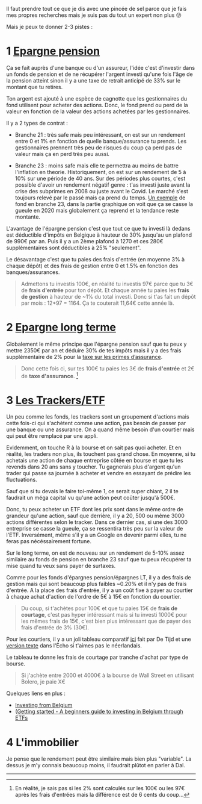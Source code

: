 Il faut prendre tout ce que je dis avec une pincée de sel parce que je fais mes propres recherches mais je suis pas du tout un expert non plus 😜

Mais je peux te donner 2-3 pistes :

# 1 [Epargne pension](https://www.wikifin.be/fr/impots-emploi-et-revenus/declaration-dimpots/reductions-fiscales/lepargne-pension) 

Ça se fait auprès d'une banque ou d'un assureur, l'idée c'est d'investir dans un fonds de pension et de ne récupérer l'argent investi qu'une fois l'âge de la pension atteint sinon il y a une taxe de retrait anticipé de 33% sur le montant que tu retires.

Ton argent est ajouté à une espèce de cagnotte que les gestionnaires du fond utilisent pour acheter des actions. Donc, le fond prend ou perd de la valeur en fonction de la valeur des actions achetées par les gestionnaires.

Il y a 2 types de contrat :

* Branche 21 : très safe mais peu intéressant, on est sur un rendement entre 0 et 1% en fonction de quelle banque/assurance tu prends. Les gestionnaires prennent très peu de risques du coup ça perd pas de valeur mais ça en perd très peu aussi.

* Branche 23 : moins safe mais elle te permettra au moins de battre l'inflation en theorie. Historiquement, on est sur un rendement de 5 à 10% sur une période de 40 ans. Sur des périodes plus courtes, c'est possible d'avoir un rendement négatif genre : t'as investi juste avant la crise des subprimes en 2008 ou juste avant le Covid. Le marché s'est toujours relevé par le passé mais ça prend du temps. [Un exemple](https://www.lecho.be/les-marches/fonds/oxylife-invest-r-valor.60007569.html) de fond en branche 23, dans la partie graphique on voit que ça se casse la gueule en 2020 mais globalement ça reprend et la tendance reste montante.

L'avantage de l'épargne pension c'est que tout ce que tu investi là dedans est déductible d'impôts en Belgique à hauteur de 30% jusqu'au un plafond de 990€ par an. Puis il y a un 2ème plafond à 1270 et ces 280€ supplémentaires sont déductibles à 25% "seulement".

Le désavantage c'est que tu paies des frais d'entrée (en moyenne 3% à chaque dépôt) et des frais de gestion entre 0 et 1.5% en fonction des banques/assurances.

> Admettons tu investis 100€, en réalité tu investis  97€ parce que tu 3€ de **frais d'entrée** pour ton dépôt. Et chaque année tu paies les **frais de gestion** à hauteur de ~1% du total investi. Donc si t'as fait un dépôt par mois : 12*97 = 1164. Ça te couterait 11,64€ cette année là.


# 2 [Epargne long terme](https://www.wikifin.be/fr/epargner-et-investir/produits-dinvestissement/produits-long-terme/quest-ce-que-lepargne-long-terme) 

Globalement le même principe que l'épargne pension sauf que tu peux y mettre 2350€ par an et déduire 30% de tes impôts mais il y a des frais supplémentaire de 2% pour la [taxe sur les primes d’assurance](https://www.wikifin.be/fr/budget-payer-emprunter-et-assurer/sassurer/famille/assurance-vie-et-assurance-deces/quels-sont-les).

>Donc cette fois ci, sur tes 100€ tu paies les 3€ de **frais d'entrée** et 2€ de **taxe d'assurance**. [^1]

[^1]: En réalité, je sais pas si les 2% sont calculés sur les 100€ ou les 97€ après les frais d'entrées mais la différence est de 6 cents du coup...

# 3 [Les Trackers/ETF](https://www.wikifin.be/fr/epargner-et-investir/produits-dinvestissement/tracker/quest-ce-quun-tracker-types-de-trackers)

Un peu comme les fonds, les trackers sont un groupement d'actions mais cette fois-ci qui s'achètent comme une action, pas besoin de passer par une banque ou une assurance. On a quand même besoin d'un courtier mais qui peut être remplacé par une appli.

Evidemment, on touche R à la bourse et on sait pas quoi acheter. Et en réalité, les traders non plus, ils touchent pas grand chose. En moyenne, si tu achetais une action de chaque entreprise côtée en bourse et que tu les revends dans 20 ans sans y toucher. Tu gagnerais plus d'argent qu'un trader qui passe sa journée à acheter et vendre en essayant de prédire les fluctuations.

Sauf que si tu devais le faire toi-même 1, ce serait super chiant, 2 il te faudrait un méga capital vu qu'une action peut coûter jusqu'à 500€.

Donc, tu peux acheter un ETF dont les prix sont dans le même ordre de grandeur qu'une action, sauf que derrière, il y a 20, 500 ou même 3000 actions différentes selon le tracker. Dans ce dernier cas, si une des 3000 entreprise se casse la gueule, ça se ressentira très peu sur la valeur de l'ETF. Inversément, même s'il y a un Google en devenir parmi elles, tu ne feras pas nécéssairement fortune.

Sur le long terme, on est de nouveau sur un rendement de 5-10% assez similaire au fonds de pension en branche 23 sauf que tu peux récupérer ta mise quand tu veux sans payer de surtaxes.

Comme pour les fonds d'épargnes pension/épargnes LT, il y a des frais de gestion mais qui sont beaucoup plus faibles ~0.20% et il n'y pas de frais d'entrée. A la place des frais d'entrée, il y a un coût fixe à payer au courtier à chaque achat d'action de l'ordre de 5€ à 15€ en fonction du courtier.

> Du coup, si t'achètes pour 100€ et que tu paies 15€ de **frais de courtage**, c'est pas hyper intéressant mais si tu investi 1000€ pour les mêmes frais de 15€, c'est bien plus intéressant que de payer des frais d'entrée de 3% (30€).

Pour les courtiers, il y a un joli tableau comparatif [ici](https://www.tijd.be/markten-live/beursrally/zoek-de-broker-die-bij-u-past/10276137.html) fait par De Tijd et une [version texte](https://www.lecho.be/les-marches/actu/general/trouvez-le-courtier-qui-vous-convient-le-mieux/10276075.html) dans l'Echo si t'aimes pas le néerlandais.

Le tableau te donne les frais de courtage par tranche d'achat par type de bourse.

> Si j'achète entre 2000 et 4000€ à la bourse de Wall Street en utilisant Bolero, je paie X€

Quelques liens en plus :
* [Investing from Belgium](https://www.bogleheads.org/wiki/Investing_from_Belgium)
* ([Getting started - A beginners guide to investing in Belgium through ETFs](https://www.reddit.com/r/BEFire/comments/fcbay6/getting_started_a_beginners_guide_to_investing_in/)

# 4 L'immobilier
Je pense que le rendement peut être similaire mais bien plus "variable". La dessus je m'y connais beaucoup moins, il faudrait plûtot en parler à Dal.


--------------------------------------


